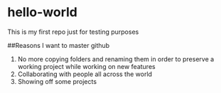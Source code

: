 # hello-world
This is my first repo just for testing purposes

##Reasons I want to master github

1. No more copying folders and renaming them in order to preserve a working project while working on new features
2. Collaborating with people all across the world
3. Showing off some projects
